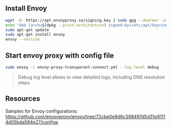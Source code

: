 ## Install Envoy

```sh
wget -O- https://apt.envoyproxy.io/signing.key | sudo gpg --dearmor -o /etc/apt/keyrings/envoy-keyring.gpg
echo "deb [arch=$(dpkg --print-architecture) signed-by=/etc/apt/keyrings/envoy-keyring.gpg] https://apt.envoyproxy.io focal main" | sudo tee /etc/apt/sources.list.d/envoy.list
sudo apt-get update
sudo apt-get install envoy
envoy --version
```

## Start envoy proxy with config file

```sh
sudo envoy -c envoy-proxy-transparent-connect.yml --log-level debug
```

>Debug log level allows to view detailed logs, including DNS resolution steps.

## Resources

Samples for Envoy configurations: https://github.com/envoyproxy/envoy/tree/72cbe0e8d6c398497d5d31e91114d05bda584e27/configs